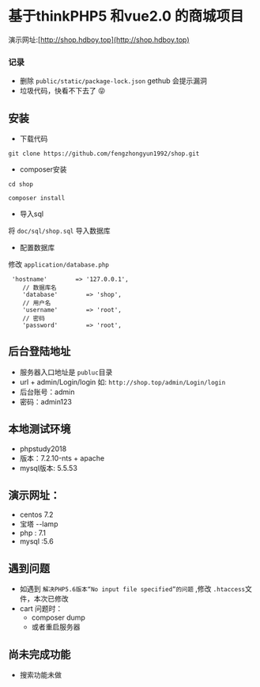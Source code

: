 # 基于thinkPHP5 和vue2.0 的商城项目 
演示网址:[http://shop.hdboy.top](http://shop.hdboy.top) 

### 记录
* 删除 `public/static/package-lock.json` gethub 会提示漏洞
* 垃圾代码，快看不下去了 😝

## 安装
* 下载代码  
```
git clone https://github.com/fengzhongyun1992/shop.git
```

* composer安装
```
cd shop

composer install
```

* 导入sql 

将 `doc/sql/shop.sql` 导入数据库 

* 配置数据库

修改 `application/database.php`

```
 'hostname'        => '127.0.0.1',
    // 数据库名
    'database'        => 'shop',
    // 用户名
    'username'        => 'root',
    // 密码
    'password'        => 'root',

```

## 后台登陆地址 
* 服务器入口地址是 `publuc`目录
* url + admin/Login/login 如: `http://shop.top/admin/Login/login`
* 后台账号：admin 
* 密码：admin123

## 本地测试环境

* phpstudy2018 
* 版本：7.2.10-nts + apache
* mysql版本: 5.5.53

## 演示网址：
* centos 7.2
* 宝塔 --lamp
* php : 7.1
* mysql :5.6

## 遇到问题  
* 如遇到 `解决PHP5.6版本“No input file specified”的问题` ,修改 `.htaccess`文件，本次已修改
* cart 问题时：
    * composer dump
    * 或者重启服务器

## 尚未完成功能
* 搜索功能未做
